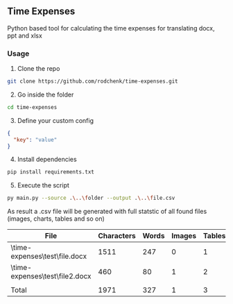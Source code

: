 ## Time Expenses

Python based tool for calculating the time expenses for translating docx, ppt and xlsx

### Usage

1. Clone the repo

```sh
git clone https://github.com/rodchenk/time-expenses.git
```

2. Go inside the folder

```sh
cd time-expenses
```

3. Define your custom config

```json
{
  "key": "value"
}
```

4. Install dependencies

```sh
pip install requirements.txt
```

5. Execute the script

```sh
py main.py --source .\..\folder --output .\..\file.csv
```

As result a .csv file will be generated with full statstic of all found files (images, charts, tables and so on)

File | Characters | Words | Images | Tables | Charts
--- | --- | --- | --- |--- |--- 
\time-expenses\test\file.docx | 1511 | 247 | 0 | 1 | 0
\time-expenses\test\file2.docx|460|80|1|2|1
 | | | | |
Total|1971|327|1|3|1

